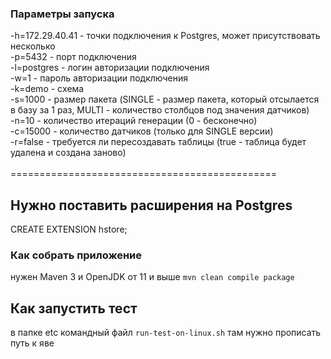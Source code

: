 ### Параметры запуска<br/>
-h=172.29.40.41 - точки подключения к Postgres, может присутствовать несколько<br/>
-p=5432 - порт подключения<br/>
-l=postgres - логин авторизации подключения<br/>
-w=1 - пароль авторизации подключения<br/>
-k=demo - cхема <br/>
-s=1000 - размер пакета (SINGLE - размер пакета, который отсылается в базу за 1 раз, MULTI - количество столбцов под значения датчиков)<br/>
-n=10 - количество итераций генерации (0 - бесконечно)<br/>
-c=15000 - количество датчиков (только для SINGLE версии)<br/>
-r=false - требуется ли пересоздавать таблицы (true - таблица будет удалена и создана заново)<br/>
<br/>
==============================================<br/>
## Нужно поставить расширения на Postgres
CREATE EXTENSION hstore;

### Как собрать приложение
нужен Maven 3 и OpenJDK от 11 и выше
`mvn clean compile package`

## Как запустить тест
в папке etc командный файл `run-test-on-linux.sh`
там нужно прописать путь к яве
